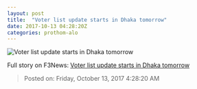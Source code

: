 ```yaml
---
layout: post
title:  "Voter list update starts in Dhaka tomorrow"
date: 2017-10-13 04:28:20Z
categories: prothom-alo
---
```


![Voter list update starts in Dhaka tomorrow](http://en.prothom-alo.com/contents/cache/images/1200x630x1/uploads/media/2017/07/23/c81d7daacb3274625cf6be1c027f50f0-98.jpg?jadewits_media_id=143979)




Full story on F3News: [Voter list update starts in Dhaka tomorrow](http://www.f3nws.com/n/GQpq4)

> Posted on: Friday, October 13, 2017 4:28:20 AM
